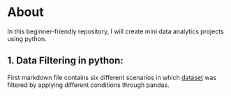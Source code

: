 # About
In this beginner-friendly repository, I will create mini data analytics projects using python.

## 1. Data Filtering in python:
First markdown file contains six different scenarios in which [dataset](https://www.kaggle.com/datasets/ibrarhussain123/world-largest-cities-by-population-2024) was filtered by applying different conditions through pandas.
